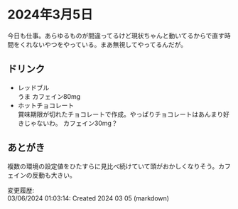 # 2024年3月5日

今日も仕事。あらゆるものが間違ってるけど現状ちゃんと動いてるからで直す時間をくれないやつをやっている。まあ無視してやってるんだが。

## ドリンク

- レッドブル  
うま
カフェイン80mg
- ホットチョコレート  
賞味期限が切れたチョコレートで作成。やっぱりチョコレートはあんまり好きじゃないわ。
カフェイン30mg？

## あとがき

複数の環境の設定値をひたすらに見比べ続けていて頭がおかしくなりそう。カフェインの反動も大きい。


変更履歴:  
03/06/2024 01:03:14: Created 2024 03 05 (markdown)  
